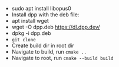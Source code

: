   - sudo apt install libopus0
  - Install dpp with the deb file:
  - apt install wget
  - wget -O dpp.deb https://dl.dpp.dev/
  - dpkg -i dpp.deb
  - `git clone`
  - Create build dir in root dir
  - Navigate to build, run `cmake ..`
  - Navigate to root, run `cmake --build build`
